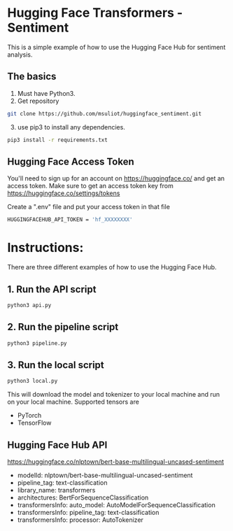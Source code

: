 # Hugging Face Transformers - Sentiment

This is a simple example of how to use the Hugging Face Hub for sentiment analysis.

## The basics

1. Must have Python3.
2. Get repository
```bash
git clone https://github.com/msuliot/huggingface_sentiment.git 
```
3. use pip3 to install any dependencies.
```bash
pip3 install -r requirements.txt
```

## Hugging Face Access Token

You'll need to sign up for an account on https://huggingface.co/ and get an access token.
Make sure to get an access token key from https://huggingface.co/settings/tokens

Create a ".env" file and put your access token in that file
```bash
HUGGINGFACEHUB_API_TOKEN = 'hf_XXXXXXXX'
```

# Instructions:

There are three different examples of how to use the Hugging Face Hub.

## 1. Run the API script
```bash
python3 api.py
```

## 2. Run the pipeline script
```bash
python3 pipeline.py
```

## 3. Run the local script
```bash
python3 local.py
```
This will download the model and tokenizer to your local machine and run on your local machine.
Supported tensors are 
- PyTorch 
- TensorFlow

## Hugging Face Hub API 
https://huggingface.co/nlptown/bert-base-multilingual-uncased-sentiment
- modelId: nlptown/bert-base-multilingual-uncased-sentiment
- pipeline_tag: text-classification
- library_name: transformers
- architectures: BertForSequenceClassification
- transformersInfo: auto_model: AutoModelForSequenceClassification
- transformersInfo: pipeline_tag: text-classification
- transformersInfo: processor: AutoTokenizer